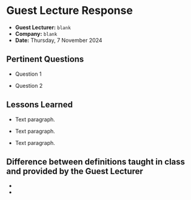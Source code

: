 # Guest Lecture Response
* **Guest Lecturer:** `blank`
* **Company:** `blank`
* **Date:** Thursday, 7 November 2024

## Pertinent Questions
* Question 1

* Question 2

## Lessons Learned
* Text paragraph.

* Text paragraph.

* Text paragraph.

## Difference between definitions taught in class and provided by the Guest Lecturer

* 

* 


